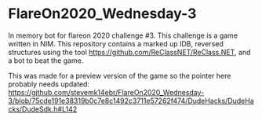 # FlareOn2020_Wednesday-3
In memory bot for flareon 2020 challenge #3. This challenge is a game written in NIM. This repository contains a marked up IDB, reversed structures using the tool https://github.com/ReClassNET/ReClass.NET, and a bot to beat the game.

This was made for a preview version of the game so the pointer here probably needs updated: 
https://github.com/stevemk14ebr/FlareOn2020_Wednesday-3/blob/75cde191e38319b0c7e8c1492c3711e57262f474/DudeHacks/DudeHacks/DudeSdk.h#L142
